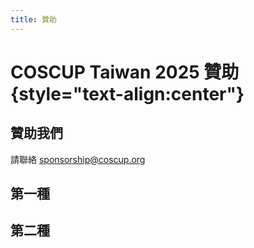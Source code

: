 ```yaml
---
title: 贊助
---
```


# COSCUP Taiwan 2025 贊助 {style="text-align:center"}

## 贊助我們

請聯絡 sponsorship@coscup.org

## 第一種

<Sponsor1 />

## 第二種

<Sponsor2 />

<!-- <SponsorFooter /> -->
